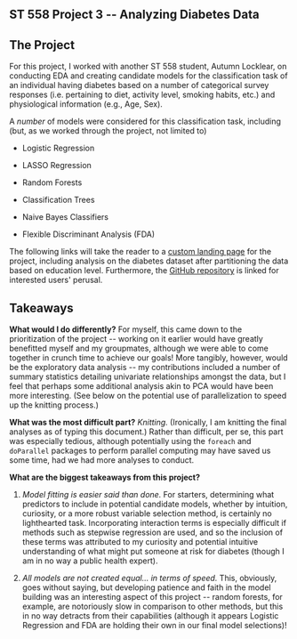 ## ST 558 Project 3 -- Analyzing Diabetes Data

## The Project

For this project, I worked with another ST 558 student, Autumn Locklear, on conducting EDA and creating candidate models for the classification task of an individual having diabetes based on a number of categorical survey responses (i.e. pertaining to diet, activity level, smoking habits, etc.) and physiological information (e.g., Age, Sex).

A *number* of models were considered for this classification task, including (but, as we worked through the project, not limited to)

- Logistic Regression

- LASSO Regression

- Random Forests

- Classification Trees

- Naive Bayes Classifiers

- Flexible Discriminant Analysis (FDA)

The following links will take the reader to a [custom landing page](https://halljc76.github.io/ST558_Project_3/) for the project, including analysis on the diabetes dataset after partitioning the data based on education level. Furthermore, the [GitHub repository](https://github.com/halljc76/ST558_Project_3) is linked for interested users' perusal.



## Takeaways

**What would I do differently?** For myself, this came down to the prioritization of the project -- working on it earlier would have greatly benefitted myself and my groupmates, although we were able to come together in crunch time to achieve our goals! More tangibly, however, would be the exploratory data analysis -- my contributions included a number of summary statistics detailing univariate relationships amongst the data, but I feel that perhaps some additional analysis akin to PCA would have been more interesting. (See below on the potential use of parallelization to speed up the knitting process.)

**What was the most difficult part?** *Knitting.* (Ironically, I am knitting the final analyses as of typing this document.) Rather than difficult, per se, this part was especially tedious, although potentially using the `foreach` and `doParallel` packages to perform parallel computing may have saved us some time, had we had more analyses to conduct.

**What are the biggest takeaways from this project?** 

1. *Model fitting is easier said than done.* For starters, determining what predictors to include in potential candidate models, whether by intuition, curiosity, or a more robust variable selection method, is certainly no lighthearted task. Incorporating interaction terms is especially difficult if methods such as stepwise regression are used, and so the inclusion of these terms was attributed to my curiosity and potential intuitive understanding of what might put someone at risk for diabetes (though I am in no way a public health expert).

2. *All models are not created equal... in terms of speed.* This, obviously, goes without saying, but developing patience and faith in the model building was an interesting aspect of this project -- random forests, for example, are notoriously slow in comparison to other methods, but this in no way detracts from their capabilities (although it appears Logistic Regression and FDA are holding their own in our final model selections)!